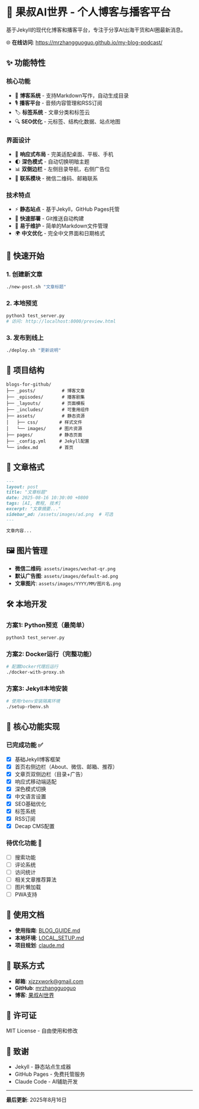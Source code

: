 # 🌟 果叔AI世界 - 个人博客与播客平台

基于Jekyll的现代化博客和播客平台，专注于分享AI出海干货和AI圈最新消息。

🌐 **在线访问**: https://mrzhangguoguo.github.io/my-blog-podcast/

## ✨ 功能特性

### 核心功能
- 📝 **博客系统** - 支持Markdown写作，自动生成目录
- 🎙️ **播客平台** - 音频内容管理和RSS订阅
- 🏷️ **标签系统** - 文章分类和标签云
- 🔍 **SEO优化** - 元标签、结构化数据、站点地图

### 界面设计
- 🎨 **响应式布局** - 完美适配桌面、平板、手机
- 🌓 **深色模式** - 自动切换明暗主题
- 📊 **双侧边栏** - 左侧目录导航，右侧广告位
- 💬 **联系模块** - 微信二维码、邮箱联系

### 技术特点
- ⚡ **静态站点** - 基于Jekyll，GitHub Pages托管
- 🚀 **快速部署** - Git推送自动构建
- 🔧 **易于维护** - 简单的Markdown文件管理
- 🌍 **中文优化** - 完全中文界面和日期格式

## 🚀 快速开始

### 1. 创建新文章
```bash
./new-post.sh "文章标题"
```

### 2. 本地预览
```bash
python3 test_server.py
# 访问: http://localhost:8000/preview.html
```

### 3. 发布到线上
```bash
./deploy.sh "更新说明"
```

## 📁 项目结构

```
blogs-for-github/
├── _posts/          # 博客文章
├── _episodes/       # 播客剧集
├── _layouts/        # 页面模板
├── _includes/       # 可重用组件
├── assets/          # 静态资源
│   ├── css/        # 样式文件
│   └── images/     # 图片资源
├── pages/          # 静态页面
├── _config.yml     # Jekyll配置
└── index.md        # 首页
```

## 📝 文章格式

```markdown
---
layout: post
title: "文章标题"
date: 2025-08-16 10:30:00 +0800
tags: [AI, 教程, 技术]
excerpt: "文章摘要..."
sidebar_ad: /assets/images/ad.png  # 可选
---

文章内容...
```

## 🖼️ 图片管理

- **微信二维码**: `assets/images/wechat-qr.png`
- **默认广告图**: `assets/images/default-ad.png`
- **文章图片**: `assets/images/YYYY/MM/图片名.png`

## 🛠️ 本地开发

### 方案1: Python预览（最简单）
```bash
python3 test_server.py
```

### 方案2: Docker运行（完整功能）
```bash
# 配置Docker代理后运行
./docker-with-proxy.sh
```

### 方案3: Jekyll本地安装
```bash
# 使用rbenv安装隔离环境
./setup-rbenv.sh
```

## 🎯 核心功能实现

### 已完成功能 ✅
- [x] 基础Jekyll博客框架
- [x] 首页右侧边栏（About、微信、邮箱、推荐）
- [x] 文章页双侧边栏（目录+广告）
- [x] 响应式移动端适配
- [x] 深色模式切换
- [x] 中文语言设置
- [x] SEO基础优化
- [x] 标签系统
- [x] RSS订阅
- [x] Decap CMS配置

### 待优化功能 🔧
- [ ] 搜索功能
- [ ] 评论系统
- [ ] 访问统计
- [ ] 相关文章推荐算法
- [ ] 图片懒加载
- [ ] PWA支持

## 📖 使用文档

- **使用指南**: [BLOG_GUIDE.md](BLOG_GUIDE.md)
- **本地环境**: [LOCAL_SETUP.md](LOCAL_SETUP.md)
- **项目规划**: [claude.md](claude.md)

## 🤝 联系方式

- **邮箱**: xjzzxwork@gmail.com
- **GitHub**: [mrzhangguoguo](https://github.com/mrzhangguoguo)
- **博客**: [果叔AI世界](https://mrzhangguoguo.github.io/my-blog-podcast/)

## 📄 许可证

MIT License - 自由使用和修改

## 🙏 致谢

- Jekyll - 静态站点生成器
- GitHub Pages - 免费托管服务
- Claude Code - AI辅助开发

---

**最后更新**: 2025年8月16日